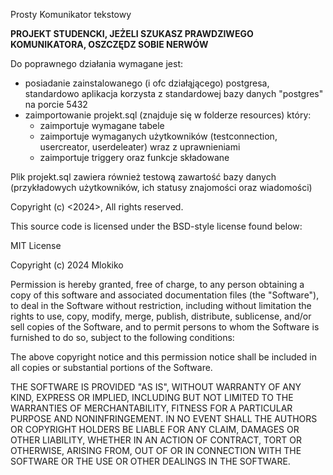 Prosty Komunikator tekstowy

<strong> PROJEKT STUDENCKI, JEŻELI SZUKASZ PRAWDZIWEGO KOMUNIKATORA, OSZCZĘDZ SOBIE NERWÓW </strong>

Do poprawnego działania wymagane jest:
- posiadanie zainstalowanego (i ofc działąjącego) postgresa, standardowo aplikacja korzysta z standardowej bazy danych "postgres" na porcie 5432
- zaimportowanie projekt.sql (znajduje się w folderze resources) który:
  - zaimportuje wymagane tabele
  - zaimportuje wymaganych użytkowników (testconnection, usercreator, userdeleater) wraz z uprawnieniami
  - zaimportuje triggery oraz funkcje składowane

Plik projekt.sql zawiera również testową zawartość bazy danych (przykładowych użytkowników, ich statusy znajomości oraz wiadomości)



Copyright (c) <2024>, <Mlokiko>
All rights reserved.

This source code is licensed under the BSD-style license found below:


MIT License

Copyright (c) 2024 Mlokiko

Permission is hereby granted, free of charge, to any person obtaining a copy
of this software and associated documentation files (the "Software"), to deal
in the Software without restriction, including without limitation the rights
to use, copy, modify, merge, publish, distribute, sublicense, and/or sell
copies of the Software, and to permit persons to whom the Software is
furnished to do so, subject to the following conditions:

The above copyright notice and this permission notice shall be included in all
copies or substantial portions of the Software.

THE SOFTWARE IS PROVIDED "AS IS", WITHOUT WARRANTY OF ANY KIND, EXPRESS OR
IMPLIED, INCLUDING BUT NOT LIMITED TO THE WARRANTIES OF MERCHANTABILITY,
FITNESS FOR A PARTICULAR PURPOSE AND NONINFRINGEMENT. IN NO EVENT SHALL THE
AUTHORS OR COPYRIGHT HOLDERS BE LIABLE FOR ANY CLAIM, DAMAGES OR OTHER
LIABILITY, WHETHER IN AN ACTION OF CONTRACT, TORT OR OTHERWISE, ARISING FROM,
OUT OF OR IN CONNECTION WITH THE SOFTWARE OR THE USE OR OTHER DEALINGS IN THE
SOFTWARE.
